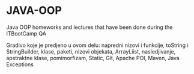 # JAVA-OOP
Java OOP homeworks and lectures that have been done during the ITBootCamp QA

Gradivo koje je predjeno u ovom delu: napredni nizovi i funkcije, toString i StringBuilder, klase, paketi, nizovi objekata, ArrayLiist, nasledjivanje, apstraktne klase, pomimorfizam, Static, Git, Apache POI, Maven, Java Exceptions
